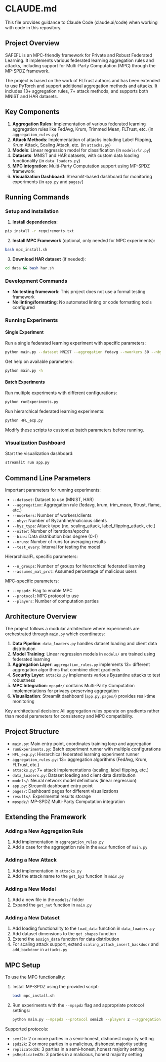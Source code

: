 # CLAUDE.md

This file provides guidance to Claude Code (claude.ai/code) when working with code in this repository.

## Project Overview

SAFEFL is an MPC-friendly framework for Private and Robust Federated Learning. It implements various federated learning aggregation rules and attacks, including support for Multi-Party Computation (MPC) through the MP-SPDZ framework.

The project is based on the work of FLTrust authors and has been extended to use PyTorch and support additional aggregation methods and attacks. It includes 13+ aggregation rules, 7+ attack methods, and supports both MNIST and HAR datasets.

## Key Components

1. **Aggregation Rules**: Implementation of various federated learning aggregation rules like FedAvg, Krum, Trimmed Mean, FLTrust, etc. (in `aggregation_rules.py`)
2. **Attack Methods**: Implementation of attacks including Label Flipping, Krum Attack, Scaling Attack, etc. (in `attacks.py`)
3. **Models**: Linear regression model for classification (in `models/lr.py`)
4. **Datasets**: MNIST and HAR datasets, with custom data loading functionality (in `data_loaders.py`)
5. **MPC Integration**: Multi-Party Computation support using MP-SPDZ framework
6. **Visualization Dashboard**: Streamlit-based dashboard for monitoring experiments (in `app.py` and `pages/`)

## Running Commands

### Setup and Installation

1. **Install dependencies**:
```bash
pip install -r requirements.txt
```

2. **Install MPC Framework** (optional, only needed for MPC experiments):
```bash
bash mpc_install.sh
```

3. **Download HAR dataset** (if needed):
```bash
cd data && bash har.sh
```

### Development Commands

- **No testing framework**: This project does not use a formal testing framework
- **No linting/formatting**: No automated linting or code formatting tools configured

### Running Experiments

#### Single Experiment

Run a single federated learning experiment with specific parameters:

```bash
python main.py --dataset MNIST --aggregation fedavg --nworkers 30 --nbyz 6 --byz_type scaling_attack
```

Get help on available parameters:
```bash
python main.py -h
```

#### Batch Experiments

Run multiple experiments with different configurations:

```bash
python runExperiments.py
```

Run hierarchical federated learning experiments:

```bash
python HFL_exp.py
```

Modify these scripts to customize batch parameters before running.

### Visualization Dashboard

Start the visualization dashboard:

```bash
streamlit run app.py
```

## Command Line Parameters

Important parameters for running experiments:

- `--dataset`: Dataset to use (MNIST, HAR)
- `--aggregation`: Aggregation rule (fedavg, krum, trim_mean, fltrust, flame, etc.)
- `--nworkers`: Number of workers/clients
- `--nbyz`: Number of Byzantine/malicious clients
- `--byz_type`: Attack type (no, scaling_attack, label_flipping_attack, etc.)
- `--niter`: Number of iterations/epochs
- `--bias`: Data distribution bias degree (0-1)
- `--nruns`: Number of runs for averaging results
- `--test_every`: Interval for testing the model

HierarchicalFL specific parameters:
- `--n_groups`: Number of groups for hierarchical federated learning
- `--assumed_mal_prct`: Assumed percentage of malicious users

MPC-specific parameters:
- `--mpspdz`: Flag to enable MPC
- `--protocol`: MPC protocol to use
- `--players`: Number of computation parties

## Architecture Overview

The project follows a modular architecture where experiments are orchestrated through `main.py` which coordinates:

1. **Data Pipeline**: `data_loaders.py` handles dataset loading and client data distribution
2. **Model Training**: Linear regression models in `models/` are trained using federated learning
3. **Aggregation Layer**: `aggregation_rules.py` implements 13+ different aggregation algorithms that combine client gradients
4. **Security Layer**: `attacks.py` implements various Byzantine attacks to test robustness
5. **MPC Integration**: `mpspdz/` contains Multi-Party Computation implementations for privacy-preserving aggregation
6. **Visualization**: Streamlit dashboard (`app.py`, `pages/`) provides real-time monitoring

Key architectural decision: All aggregation rules operate on gradients rather than model parameters for consistency and MPC compatibility.

## Project Structure

- `main.py`: Main entry point, coordinates training loop and aggregation
- `runExperiments.py`: Batch experiment runner with multiple configurations
- `HFL_exp.py`: Hierarchical federated learning experiment runner
- `aggregation_rules.py`: 13+ aggregation algorithms (FedAvg, Krum, FLTrust, etc.)
- `attacks.py`: 7+ attack implementations (scaling, label flipping, etc.)
- `data_loaders.py`: Dataset loading and client data distribution
- `models/`: Neural network model definitions (linear regression)
- `app.py`: Streamlit dashboard entry point
- `pages/`: Dashboard pages for different visualizations
- `results/`: Experimental results storage
- `mpspdz/`: MP-SPDZ Multi-Party Computation integration

## Extending the Framework

### Adding a New Aggregation Rule

1. Add implementation in `aggregation_rules.py`
2. Add a case for the aggregation rule in the `main` function of `main.py`

### Adding a New Attack

1. Add implementation in `attacks.py`
2. Add the attack name to the `get_byz` function in `main.py`

### Adding a New Model

1. Add a new file in the `models/` folder
2. Expand the `get_net` function in `main.py`

### Adding a New Dataset

1. Add loading functionality to the `load_data` function in `data_loaders.py`
2. Add dataset dimensions to the `get_shapes` function
3. Extend the `assign_data` function for data distribution
4. For scaling attack support, extend `scaling_attack_insert_backdoor` and `add_backdoor` in `attacks.py`

## MPC Setup

To use the MPC functionality:

1. Install MP-SPDZ using the provided script:
   ```bash
   bash mpc_install.sh
   ```

2. Run experiments with the `--mpspdz` flag and appropriate protocol settings:
   ```bash
   python main.py --mpspdz --protocol semi2k --players 2 --aggregation fedavg
   ```

Supported protocols:
- `semi2k`: 2 or more parties in a semi-honest, dishonest majority setting
- `spdz2k`: 2 or more parties in a malicious, dishonest majority setting
- `replicated2k`: 3 parties in a semi-honest, honest majority setting
- `psReplicated2k`: 3 parties in a malicious, honest majority setting